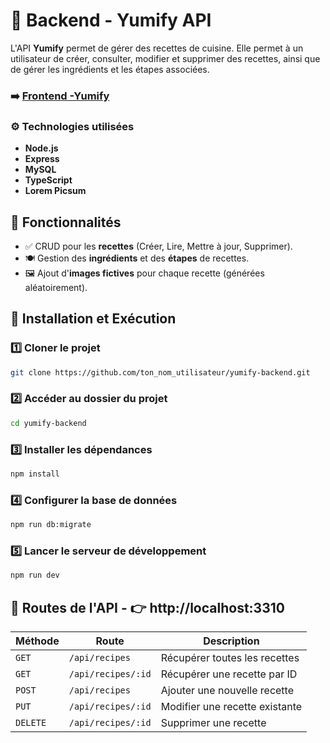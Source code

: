 # 🥦 Backend - Yumify API

L'API **Yumify** permet de gérer des recettes de cuisine. Elle permet à un utilisateur de créer, consulter, modifier et supprimer des recettes, ainsi que de gérer les ingrédients et les étapes associées.

### ➡️ [Frontend -Yumify]()

### ⚙️ Technologies utilisées

- **Node.js**
- **Express**
- **MySQL**
- **TypeScript**
- **Lorem Picsum**

## 🎯 Fonctionnalités

- ✅ CRUD pour les **recettes** (Créer, Lire, Mettre à jour, Supprimer).
- 🍽️ Gestion des **ingrédients** et des **étapes** de recettes.
- 🖼️ Ajout d'**images fictives** pour chaque recette (générées aléatoirement).

## 🚀 Installation et Exécution

### 1️⃣ Cloner le projet

```bash
git clone https://github.com/ton_nom_utilisateur/yumify-backend.git
```

### 2️⃣ Accéder au dossier du projet

```bash
cd yumify-backend
```

### 3️⃣ Installer les dépendances

```bash
npm install
```

### 4️⃣ Configurer la base de données

```bash
npm run db:migrate
```

### 5️⃣ Lancer le serveur de développement

```bash
npm run dev
```

## 📌 Routes de l'API - 👉 http://localhost:3310

| Méthode  | Route              | Description                    |
| -------- | ------------------ | ------------------------------ |
| `GET`    | `/api/recipes`     | Récupérer toutes les recettes  |
| `GET`    | `/api/recipes/:id` | Récupérer une recette par ID   |
| `POST`   | `/api/recipes`     | Ajouter une nouvelle recette   |
| `PUT`    | `/api/recipes/:id` | Modifier une recette existante |
| `DELETE` | `/api/recipes/:id` | Supprimer une recette          |
